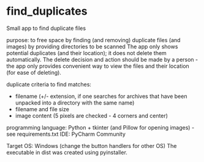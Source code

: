 # find_duplicates
Small app to find duplicate files

purpose: to free space by finding (and removing) duplicate files (and images) by providing directories to be scanned
The app only shows potential duplicates (and their location); it does not delete them automatically.
The delete decision and action should be made by a person - the app only provides convenient way to view the files and their location (for ease of deleting).

duplicate criteria to find matches:
- filename (+/- extension, if one searches for archives that have been unpacked into a directory with the same name)
- filename and file size
- image content (5 pixels are checked - 4 corners and center)

programming language: Python + tkinter (and Pillow for opening images) - see requirements.txt
IDE: PyCharm Community

Target OS: Windows (change the button handlers for other OS)
The executable in dist was created using pyinstaller.
